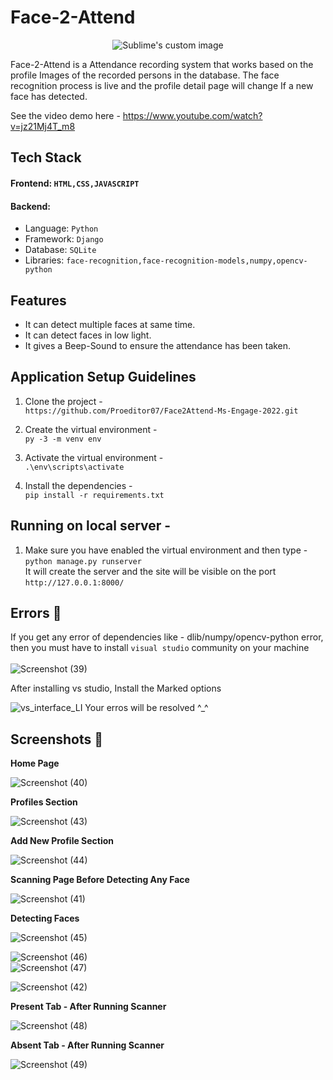 
# Face-2-Attend

<p align="center">
  <img src="https://user-images.githubusercontent.com/93596441/170276115-71567319-cfdd-4ad6-b489-7bba3eda9997.png"?raw=true" alt="Sublime's custom image"/>
</p>
Face-2-Attend is a Attendance recording system that works based on the profile Images of the recorded persons in the database. The face recognition process is live and the profile detail page will change If a new face has detected.
                                                                                                                                          
See the video demo here - https://www.youtube.com/watch?v=jz21Mj4T_m8
                                                                                                                                          
## Tech Stack                                                                                                                                           
#### Frontend: ```HTML,CSS,JAVASCRIPT```    
#### Backend:
* Language: ```Python```
* Framework: ```Django```                                                                                                                                         
* Database: ```SQLite```
* Libraries: ```face-recognition,face-recognition-models,numpy,opencv-python```                                                                                                                                         
## Features
* It can detect multiple faces at same time.
* It can detect faces in low light.
* It gives a Beep-Sound to ensure the attendance has been taken.                                                                                                                                          
## Application Setup Guidelines                                                                                                                                          
                                                                                                                                          
  1. Clone the project -                                                                                                                                        
  ```https://github.com/Proeditor07/Face2Attend-Ms-Engage-2022.git```
                                                                                                                                          
  2. Create the virtual environment - 
 </br>```py -3 -m venv env```                                                                                                                                            
  
  3. Activate the virtual environment -                                                                                                                               </br>```.\env\scripts\activate```           
                                                                                                                                        
                                                                                                                                          

                                                                                                                                          
  3. Install the dependencies -  
  ```pip install -r requirements.txt```                                                                                                                               
   
  ## Running on local server - 
   
  1. Make sure you have enabled the virtual environment and then type - 
    </br>```python manage.py runserver``` 
    </br>It will create the server and the site will be visible on the port ```http://127.0.0.1:8000/```     
                                                                                                                                                                                                                                                                             
## Errors 🛑
 If you get any error of dependencies like - dlib/numpy/opencv-python error, then you must have to install ```visual studio``` community on your machine</br>  
![Screenshot (39)](https://user-images.githubusercontent.com/73808096/170742475-4d8a8e5a-6d2b-454f-84d5-a64481b7a9a4.png)

                                                                                                                                          
After installing vs studio, Install the Marked options                                                                                                                          
              
 ![vs_interface_LI](https://user-images.githubusercontent.com/73808096/170742922-a8ce501a-c0d8-4d7d-a087-b619c6774c5b.jpg)
Your erros will be resolved ^_^

## Screenshots 📁                                                                                                                                          
**Home Page**
                                                                                                                                          
 ![Screenshot (40)](https://user-images.githubusercontent.com/73808096/170746440-63867f32-1b66-49e1-b617-d1d60ec485b8.png)
 
**Profiles Section**
                                                                                                                                          
![Screenshot (43)](https://user-images.githubusercontent.com/73808096/170747763-4e225644-a2c6-47b0-b93c-a578a34155fd.png)

**Add New Profile Section**
 
![Screenshot (44)](https://user-images.githubusercontent.com/73808096/170748354-7ec0a249-eaf6-416e-9312-3b3cfabc749b.png)

**Scanning Page Before Detecting Any Face**
 
![Screenshot (41)](https://user-images.githubusercontent.com/73808096/170749106-cc3fb173-ab80-408f-8f08-57d2df1922e1.png)
                                                                                                                                          
**Detecting Faces**

![Screenshot (45)](https://user-images.githubusercontent.com/73808096/170749991-a93cd656-6cbf-49f6-94d7-2d4dfd462d85.png)

![Screenshot (46)](https://user-images.githubusercontent.com/73808096/170750137-09b490df-0c51-49c3-a096-5f247a6e44df.png)                                                                                                                                          
![Screenshot (47)](https://user-images.githubusercontent.com/73808096/170750217-eb1dd579-9245-4419-abf0-1dbb870eabe7.png)
                                                                                                                                         
![Screenshot (42)](https://user-images.githubusercontent.com/73808096/170750297-c26f5878-38b5-4d4d-b99d-c7bc918f18a6.png)
                                                                                                                                          
                                                                                                                                          
**Present Tab - After Running Scanner**
                                                                                                                                          
![Screenshot (48)](https://user-images.githubusercontent.com/73808096/170752559-f6fbd1e4-39d6-4b01-abad-168b25e87623.png)

**Absent Tab - After Running Scanner**
                                                                                                                                          
![Screenshot (49)](https://user-images.githubusercontent.com/73808096/170753079-26f16e94-97d4-4334-8bdc-ca56339f6682.png)

                                                                                                                                         
                                                                                                                                          

